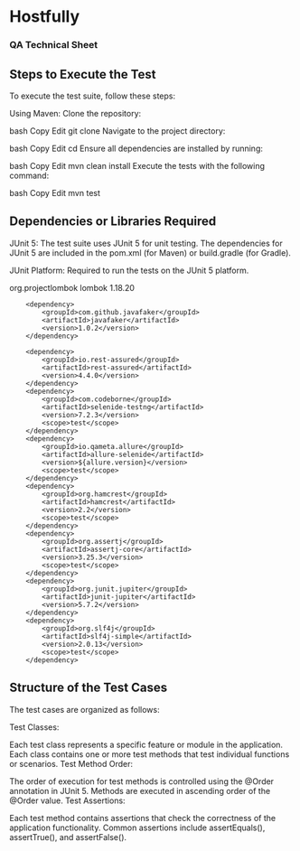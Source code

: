# Hostfully
### **QA Technical Sheet**

## **Steps to Execute the Test**

To execute the test suite, follow these steps:

Using Maven:
Clone the repository:

bash
Copy
Edit
git clone <repository-url>
Navigate to the project directory:

bash
Copy
Edit
cd <project-directory>
Ensure all dependencies are installed by running:

bash
Copy
Edit
mvn clean install
Execute the tests with the following command:

bash
Copy
Edit
mvn test



## **Dependencies or Libraries Required**

JUnit 5: The test suite uses JUnit 5 for unit testing. The dependencies for JUnit 5 are included in the pom.xml (for Maven) or build.gradle (for Gradle).

JUnit Platform: Required to run the tests on the JUnit 5 platform.





 <dependency>
            <groupId>org.projectlombok</groupId>
            <artifactId>lombok</artifactId>
            <version>1.18.20</version>
        </dependency>

        <dependency>
            <groupId>com.github.javafaker</groupId>
            <artifactId>javafaker</artifactId>
            <version>1.0.2</version>
        </dependency>

        <dependency>
            <groupId>io.rest-assured</groupId>
            <artifactId>rest-assured</artifactId>
            <version>4.4.0</version>
        </dependency>
        <dependency>
            <groupId>com.codeborne</groupId>
            <artifactId>selenide-testng</artifactId>
            <version>7.2.3</version>
            <scope>test</scope>
        </dependency>
        <dependency>
            <groupId>io.qameta.allure</groupId>
            <artifactId>allure-selenide</artifactId>
            <version>${allure.version}</version>
            <scope>test</scope>
        </dependency>
        <dependency>
            <groupId>org.hamcrest</groupId>
            <artifactId>hamcrest</artifactId>
            <version>2.2</version>
            <scope>test</scope>
        </dependency>
        <dependency>
            <groupId>org.assertj</groupId>
            <artifactId>assertj-core</artifactId>
            <version>3.25.3</version>
            <scope>test</scope>
        </dependency>
        <dependency>
            <groupId>org.junit.jupiter</groupId>
            <artifactId>junit-jupiter</artifactId>
            <version>5.7.2</version>
        </dependency>
        <dependency>
            <groupId>org.slf4j</groupId>
            <artifactId>slf4j-simple</artifactId>
            <version>2.0.13</version>
            <scope>test</scope>
        </dependency>



## **Structure of the Test Cases**

The test cases are organized as follows:

Test Classes:

Each test class represents a specific feature or module in the application.
Each class contains one or more test methods that test individual functions or scenarios.
Test Method Order:

The order of execution for test methods is controlled using the @Order annotation in JUnit 5.
Methods are executed in ascending order of the @Order value.
Test Assertions:

Each test method contains assertions that check the correctness of the application functionality.
Common assertions include assertEquals(), assertTrue(), and assertFalse().